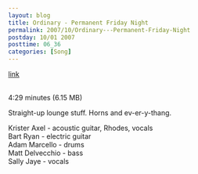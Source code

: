 ```yaml
---
layout: blog
title: Ordinary - Permanent Friday Night
permalink: 2007/10/Ordinary---Permanent-Friday-Night
postday: 10/01 2007
posttime: 06_36
categories: [Song]
---
```


<a href="http://kristeraxel.com/media/vault/01Ordinary.mp3">link</a>

<br />4:29 minutes (6.15 MB)<p>Straight-up lounge stuff. Horns and ev-er-y-thang.</p>
<p>Krister Axel - acoustic guitar, Rhodes, vocals<br />
Bart Ryan - electric guitar<br />
Adam Marcello - drums<br />
Matt Delvecchio - bass<br />
Sally Jaye - vocals</p>
